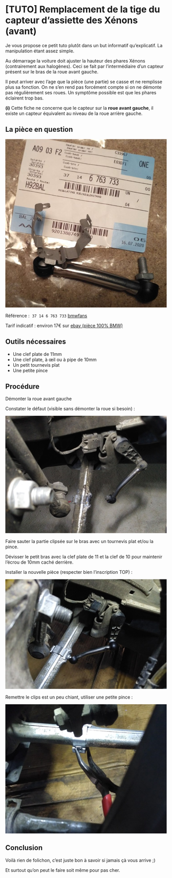 # [TUTO] Remplacement de la tige du capteur d’assiette des Xénons (avant)

Je vous propose ce petit tuto plutôt dans un but informatif qu’explicatif. La manipulation étant assez simple.

Au démarrage la voiture doit ajuster la hauteur des phares Xénons (contrairement aux halogènes). Ceci se fait par l’intermédiaire d’un capteur présent sur le bras de la roue avant gauche.

Il peut arriver avec l’age que la pièce (une partie) se casse et ne remplisse plus sa fonction. On ne s’en rend pas forcément compte si on ne démonte pas régulièrement ses roues. Un symptôme possible est que les phares éclairent trop bas.

**(i)** Cette fiche ne concerne que le capteur sur la **roue avant gauche**, il existe un capteur équivalent au niveau de la roue arrière gauche.

## La pièce en question

![bras](../images/capteur_assiette/bras_capteur_assiette.jpg)

Référence :  `37 14 6 763 733` [bmwfans](http://fr.bmwfans.info/parts-catalog/E87/Europe/130i-N52/L-N/jan2006/browse/front_axle/headlight_vertical_aim_control_sensor)

Tarif indicatif : environ 17€ sur [ebay (pièce 100% BMW)](https://www.ebay.fr/itm/NEW-GENUINE-BMW-1-3-X1-SERIES-E87-E90-E84-AND-MORE-FRONT-ADJUST-ROD-37146763733/272583368032?ssPageName=STRK%3AMEBIDX%3AIT&_trksid=p2060353.m2749.l2649)

## Outils nécessaires

- Une clef plate de 11mm
- Une clef plate, à œil ou à pipe de 10mm
- Un petit tournevis plat
- Une petite pince

## Procédure

Démonter la roue avant gauche

Constater le défaut (visible sans démonter la roue si besoin) :

![bras](../images/capteur_assiette/bras_capteur_hs.jpg)

Faire sauter la partie clipsée sur le bras avec un tournevis plat et/ou la pince.

Dévisser le petit bras avec la clef plate de 11 et la clef de 10 pour maintenir l’écrou de 10mm caché derrière.

Installer la nouvelle pièce (respecter bien l’inscription TOP) :

![bras](../images/capteur_assiette/bras_capteur_ok.jpg)

Remettre le clips est un peu chiant, utiliser une petite pince :

![bras](../images/capteur_assiette/bras_capteur_clips.jpg)

## Conclusion

Voilà rien de folichon, c’est juste bon à savoir si jamais çà vous arrive ;)

Et surtout qu’on peut le faire soit même pour pas cher.
